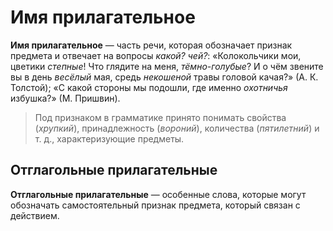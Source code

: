 # Имя прилагательное

**Имя прилагательное** — часть речи, которая обозначает признак предмета и отвечает на вопросы *какой?* *чей?*: «Колокольчики мои, цветики *степные*! Что глядите на меня, *тёмно-голубые*? И о чём звените вы в день *весёлый* мая, средь *некошеной* травы головой качая?» (А. К. Толстой); «С какой стороны мы подошли, где именно *охотничья* избушка?» (М. Пришвин).

> Под признаком в грамматике принято понимать свойства (*хрупкий*), принадлежность (*вороний*), количества (*пяти­летний*) и т. д., характеризующие предметы.

## Отглагольные прилагательные

**Отглагольные прилагательные** — особенные слова, которые могут обозначать самостоятельный признак предмета, который связан с действием.
